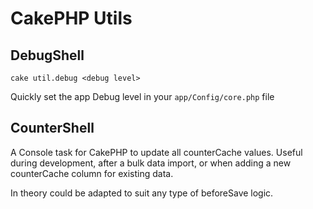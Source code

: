# CakePHP Utils

## DebugShell

    cake util.debug <debug level>

Quickly set the app Debug level in your `app/Config/core.php` file


## CounterShell

A Console task for CakePHP to update all counterCache values. Useful during development, after a bulk data import, or when adding a new counterCache column for existing data.

In theory could be adapted to suit any type of beforeSave logic.

